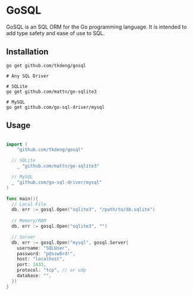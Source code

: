 # GoSQL

GoSQL is an SQL ORM for the Go programming language.
It is intended to add type safety and ease of use to SQL.

## Installation

```shell
go get github.com/tkdeng/gosql

# Any SQL Driver

# SQLite
go get github.com/mattn/go-sqlite3

# MySQL
go get github.com/go-sql-driver/mysql
```

## Usage

```go

import (
	"github.com/tkdeng/gosql"

  // SQLite
	_ "github.com/mattn/go-sqlite3"

  // MySQL
  _ "github.com/go-sql-driver/mysql"
)

func main(){
  // Local File
  db, err := gosql.Open("sqlite3", "/path/to/db.sqlite")
  
  // Memory/RAM
  db, err := gosql.Open("sqlite3", "")

  // Server
  db, err := gosql.Open("mysql", gosql.Server{
    username: "SQLUser",
    password: "p@ssw0rd!",
    host: "localhost",
    port: 1433,
    protocol: "tcp", // or udp
    database: "",
  })
}

```
